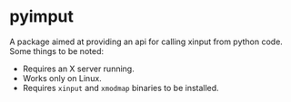 # pyimput

A package aimed at providing an api for calling xinput from python code.
Some things to be noted:
- Requires an X server running.
- Works only on Linux.
- Requires `xinput` and `xmodmap` binaries to be installed.
